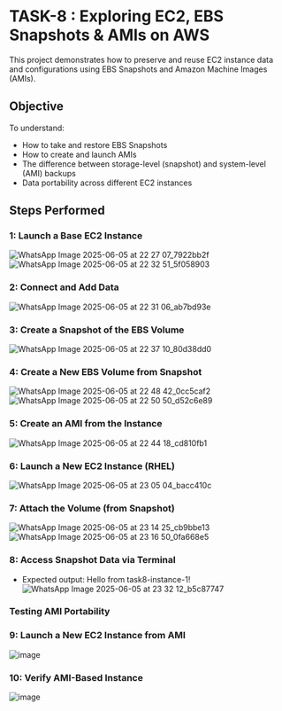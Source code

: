 # TASK-8 : Exploring EC2, EBS Snapshots & AMIs on AWS

This project demonstrates how to preserve and reuse EC2 instance data and configurations using EBS Snapshots and Amazon Machine Images (AMIs).

## Objective

To understand:
- How to take and restore EBS Snapshots
- How to create and launch AMIs
- The difference between storage-level (snapshot) and system-level (AMI) backups
- Data portability across different EC2 instances

## Steps Performed

### 1: Launch a Base EC2 Instance
![WhatsApp Image 2025-06-05 at 22 27 07_7922bb2f](https://github.com/user-attachments/assets/c72cde4a-f71a-4bdf-a558-229143778b86)
![WhatsApp Image 2025-06-05 at 22 32 51_5f058903](https://github.com/user-attachments/assets/214b9e60-d743-4e20-9fda-349f8acb91f5)

### 2: Connect and Add Data
![WhatsApp Image 2025-06-05 at 22 31 06_ab7bd93e](https://github.com/user-attachments/assets/40be63a5-c07d-4bb7-b949-18b913f52db3)

### 3: Create a Snapshot of the EBS Volume
![WhatsApp Image 2025-06-05 at 22 37 10_80d38dd0](https://github.com/user-attachments/assets/33153e4a-573b-4166-af14-dc7d930d5307)

### 4: Create a New EBS Volume from Snapshot
![WhatsApp Image 2025-06-05 at 22 48 42_0cc5caf2](https://github.com/user-attachments/assets/1bd5fef8-8fec-416d-bfd9-7ebf8ac22d5b)
![WhatsApp Image 2025-06-05 at 22 50 50_d52c6e89](https://github.com/user-attachments/assets/97e9b947-2b0e-4abb-84a6-203e291e8288)

### 5: Create an AMI from the Instance
![WhatsApp Image 2025-06-05 at 22 44 18_cd810fb1](https://github.com/user-attachments/assets/60c2a2f8-a7d0-4a6c-921a-684c7bc87ad1)

### 6: Launch a New EC2 Instance (RHEL)
![WhatsApp Image 2025-06-05 at 23 05 04_bacc410c](https://github.com/user-attachments/assets/47814531-b7f7-4a5f-819e-1797c21f7371)

### 7: Attach the Volume (from Snapshot)
![WhatsApp Image 2025-06-05 at 23 14 25_cb9bbe13](https://github.com/user-attachments/assets/a3231d3a-2f4e-435b-a681-f0add7b85274)
![WhatsApp Image 2025-06-05 at 23 16 50_0fa668e5](https://github.com/user-attachments/assets/4cd89cdf-6ccd-4599-a738-55248cbd7520)

### 8: Access Snapshot Data via Terminal
- Expected output: Hello from task8-instance-1!
![WhatsApp Image 2025-06-05 at 23 32 12_b5c87747](https://github.com/user-attachments/assets/5179331c-178e-4f90-b25c-911f36268b19)

### Testing AMI Portability
### 9: Launch a New EC2 Instance from AMI
![image](https://github.com/user-attachments/assets/52547c71-c7ef-4b9d-8a09-e2ab1a74129e)

### 10: Verify AMI-Based Instance
![image](https://github.com/user-attachments/assets/ff105d52-fbe4-41b8-a591-4801f6a77ea2)
